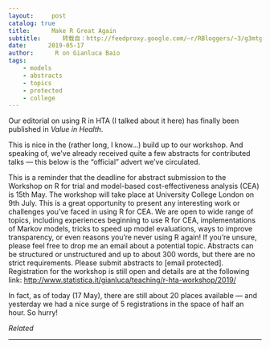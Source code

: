 ```yaml
---
layout:     post
catalog: true
title:      Make R Great Again
subtitle:      转载自：http://feedproxy.google.com/~r/RBloggers/~3/g3mtgKvsEKA/
date:      2019-05-17
author:      R on Gianluca Baio
tags:
    - models
    - abstracts
    - topics
    - protected
    - college
---
```






Our editorial on using R in HTA (I talked about it here) has finally been published in *Value in Health*.

This is nice in the (rather long, I know…) build up to our workshop. And speaking of, we’ve already received quite a few abstracts for contributed talks — this below is the “official” advert we’ve circulated.

> 
This is a reminder that the deadline for abstract submission to the Workshop on R for trial and model-based cost-effectiveness analysis (CEA) is 15th May. The workshop will take place at University College London on 9th July. This is a great opportunity to present any interesting work or challenges you’ve faced in using R for CEA. We are open to wide range of topics, including experiences beginning to use R for CEA, implementations of Markov models, tricks to speed up model evaluations, ways to improve transparency, or even reasons you’re never using R again! If you’re unsure, please feel free to drop me an email about a potential topic.
Abstracts can be structured or unstructured and up to about 300 words, but there are no strict requirements.
Please submit abstracts to [email protected]. Registration for the workshop is still open and details are at the following link: http://www.statistica.it/gianluca/teaching/r-hta-workshop/2019/


In fact, as of today (17 May), there are still about 20 places available — and yesterday we had a nice surge of 5 registrations in the space of half an hour. So hurry!


*Related*








---
